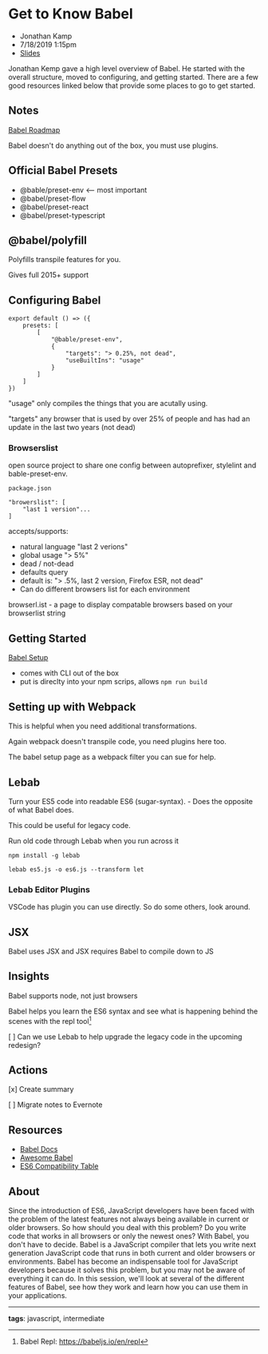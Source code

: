 # Get to Know Babel

* Jonathan Kamp
* 7/18/2019 1:15pm
* [Slides](https://speakerdeck.com/jonkemp)

<!-- Summary: -->
Jonathan Kemp gave a high level overview of Babel. He started with the overall structure, moved to configuring, and getting started. There are a few good resources linked below that provide some places to go to get started. 

## Notes
[Babel Roadmap](https://babeljs.io/docs/en/roadmap)

Babel doesn't do anything out of the box, you must use plugins.

## Official Babel Presets
* @bable/preset-env <-- most important
* @babel/preset-flow
* @babel/preset-react
* @babel/preset-typescript

## @babel/polyfill
Polyfills transpile features for you.

Gives full 2015+ support

## Configuring Babel
```  // code block
export default () => ({
    presets: [
        [
            "@bable/preset-env",
            {
                "targets": "> 0.25%, not dead",
                "useBuiltIns": "usage"
            }
        ]
    ]
})
``` 

"usage" only compiles the things that you are acutally using.

"targets" any browser that is used by over 25% of people and has had an update in the last two years (not dead)

### Browserslist
open source project to share one config between autoprefixer, stylelint and bable-preset-env. 

```
package.json

"browerslist": [
    "last 1 version"...
]
```

accepts/supports:
* natural language "last 2 verions"
* global usage "> 5%"
* dead / not-dead
* defaults query
* default is: "> .5%, last 2 version, Firefox ESR, not dead"
* Can do different browsers list for each environment

browserl.ist - a page to display compatable browsers based on your browserlist string

## Getting Started
[Babel Setup](https://babeljs.io/setup)

* comes with CLI out of the box
* put is direclty into your npm scrips, allows `npm run build`

## Setting up with Webpack
This is helpful when you need additional transformations. 

Again webpack doesn't transpile code, you need plugins here too.

The babel setup page as a webpack filter you can sue for help.

## Lebab
Turn your ES5 code into readable ES6 (sugar-syntax). - Does the opposite of what Babel does.

This could be useful for legacy code.

Run old code through Lebab when you run across it

```
npm install -g lebab

lebab es5.js -o es6.js --transform let
```

### Lebab Editor Plugins
VSCode has plugin you can use directly. So do some others, look around.

## JSX
Babel uses JSX and JSX requires Babel to compile down to JS

## Insights

Babel supports node, not just browsers

Babel helps you learn the ES6 syntax and see what is happening behind the scenes with the repl tool[^1]

[ ] Can we use Lebab to help upgrade the legacy code in the upcoming redesign?

## Actions
[x] Create summary

[ ] Migrate notes to Evernote

## Resources
* [Babel Docs](https://babeljs.io/docs/en)
* [Awesome Babel](https://github.com/babel/awesome-babel)
* [ES6 Compatibility Table](https://kangax.github.io/compat-table/es6)

## About
Since the introduction of ES6, JavaScript developers have been faced with the problem of the latest features not always being available in current or older browsers. So how should you deal with this problem? Do you write code that works in all browsers or only the newest ones? With Babel, you don't have to decide. Babel is a JavaScript compiler that lets you write next generation JavaScript code that runs in both current and older browsers or environments. Babel has become an indispensable tool for JavaScript developers because it solves this problem, but you may not be aware of everything it can do. In this session, we'll look at several of the different features of Babel, see how they work and learn how you can use them in your applications.

-----------------------
**tags**: javascript, intermediate

<!-- Footnotes -->
[^1]: Babel Repl: https://babeljs.io/en/repl